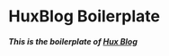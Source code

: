 # HuxBlog Boilerplate

##### This is the boilerplate of [Hux Blog](https://github.com/Huxpro/huxpro.github.io)